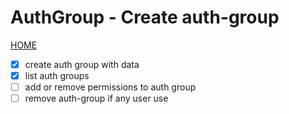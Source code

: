 # AuthGroup - Create auth-group

[HOME](../../README.md)

- [x] create auth group with data
- [x] list auth groups
- [ ] add or remove permissions to auth group
- [ ] remove auth-group if any user use
